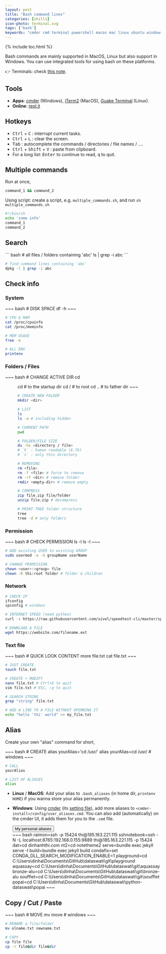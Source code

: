```yaml
---
layout: post
title: "Bash command lines"
categories: [skills]
icon-photo: terminal.svg
tags: ['bash']
keywords: "cmder cmd terminal powershell macos mac linux ubuntu windows vim editor download wget check ip permission administrator block compress file zip rar unzip RAM CPU printenv environmental variables alias quick command quick shortcut multiple commands and script bash print print tree folder files structure windows terminal"
---
```


{% include toc.html %}

Bash commands are mainly supported in MacOS, Linux but also support in Windows. You can use integrated tools for using bash on these platforms.

👉 Terminals: check [this note](/terminal).

## Tools

- **Apps**: [cmder](https://cmder.net/) (Windows), [iTerm2](https://www.iterm2.com/) (MacOS), [Guake Terminal](http://guake-project.org/) (Linux).
- **Online**: [repl.it](https://repl.it/languages/bash)

## Hotkeys

- <kbd>Ctrl</kbd> + <kbd>C</kbd> : interrupt current tasks.
- <kbd>Ctrl</kbd> + <kbd>L</kbd> : clear the screen.
- <kbd>Tab</kbd> : autocomplete the commands / directories / file names / ....
- <kbd>Ctrl</kbd> + <kbd>Shift</kbd> + <kbd>V</kbd> : paste from clipboard.
- For a long list: <kbd>Enter</kbd> to continue to read, <kbd>q</kbd> to quit.

## Multiple commands

Run at once,

~~~ bash
command_1 && command_2
~~~

Using script: create a script, e.g. `multiple_commands.sh`, and run `sh multiple_commands.sh`

~~~ bash
#!/bin/sh
echo 'some info'
command_1
command_2
~~~

## Search

<div class="flex-50" markdown='1'>
``` bash
# all files / folders containing 'abc'
ls | grep -i abc
```

``` bash
# find command lines containing 'abc'
dpkg -l | grep -i abc
```
</div>

## Check info

### System

<div class="flex-auto-equal-2" markdown="1">
~~~ bash
# DISK SPACE
df -h
~~~

~~~ bash
# CPU & RAM
cat /proc/cpuinfo
cat /proc/meminfo
~~~

~~~ bash
# MEM USAGE
free -m
~~~

~~~ bash
# ALL ENV
printenv
~~~
</div>

### Folders / Files

<div class="flex-auto-equal-2" markdown="1">
~~~ bash
# CHANGE ACTIVE DIR
cd <dir>
cd # to the startup dir
cd / # to root
cd .. # to father dir
~~~

~~~ bash
# CREATE NEW FOLDER
mkdir <dir>
~~~

~~~ bash
# LIST
ls
ls -a # including hidden
~~~

~~~ bash
# CURRENT PATH
pwd
~~~

~~~ bash
# FOLDER/FILE SIZE
du -hs <directory / file>
# `h` : human readable (6.7G)
# `s` : only this directory
~~~

~~~ bash
# REMOVING
rm <file>
rm -f <file> # force to remove
rm -rf <dir> # remove folder
rmdir <empty-dir> # remove empty
~~~

~~~ bash
# COMPRESS
zip file.zip file/folder
unzip file.zip # decompress
~~~

~~~ bash
# PRINT TREE folder structure
tree
tree -d # only folders
~~~
</div>

### Permission

<div class="flex-auto-equal-2" markdown="1">
~~~ bash
# CHECK PERMISSION
ls -l
ls -l <file>
~~~

~~~ bash
# ADD existing USER to existing GROUP
sudo usermod -a -G groupName userName
~~~

~~~ bash
# CHANGE PERMISSION
chown <user>:<group> file
chown -R thi:root folder # folder & children
~~~
</div>

### Network

~~~ bash
# CHECK IP
ifconfig
ipconfig # windows
~~~

~~~ bash
# INTERNET SPEED (need python)
curl -s https://raw.githubusercontent.com/sivel/speedtest-cli/master/speedtest.py | python -
~~~

~~~ bash
# DOWNLOAD A FILE
wget https://website.com/filename.ext
~~~

### Text file

<div class="flex-auto-equal-2" markdown="1">
~~~ bash
# QUICK LOOK CONTENT
more file.txt
cat file.txt
~~~

~~~ bash
# JUST CREATE
touch file.txt
~~~

~~~ bash
# CREATE + MODIFY
nano file.txt # Ctrl+X to quit
vim file.txt # ESC, :q to quit
~~~

~~~ bash
# SEARCH STRING
grep "string" file.txt
~~~
</div>

~~~ bash
# ADD A LINE TO A FILE WITHOUT OPENNING IT
echo "hello 'thi' world" >> my_file.txt
~~~

## Alias

Create your own "alias" command for short,

<div class="flex-auto-equal-2" markdown="1">
~~~ bash
# CREATE
alias yourAlias='cd /usr/'
alias yourAlias=cd /usr/ # windows
~~~

~~~ bash
# CALL
yourAlias

# LIST OF ALIASES
alias
~~~
</div>

- **Linux** / **MacOS**: Add your alias to `.bash_aliases` (in home dir, `printenv HOME`) if you wanna store your alias permanently.
- **Windows**: Using [cmder](https://cmder.net/) (its [setting file](/files/cmderSetting.xml)), add more aliases to `<cmder-install>/config/user_aliases.cmd`. You can also add (automatically) on the cmder UI, it adds them for you to the `.cmd` file.

  <div class="hide-show-box">
  <button type="button" markdown="1" class="btn collapsed box-button" data-toggle="collapse" data-target="#box1ct">
  My personal aliases
  </button>
  <div id="box1ct" markdown="1" class="collapse multi-collapse box-content">
  ~~~ bash
  raimon=ssh -p 15424 thi@185.163.221.115
  sshnotebook=ssh -N -L localhost:8765:192.168.0.155:9889 thi@185.163.221.115 -p 15424
  dat=cd dinhanhthi.com
  nt2=cd notetheme2
  serve=bundle exec jekyll serve -I
  build=bundle exec jekyll build
  condafix=set CONDA_DLL_SEARCH_MODIFICATION_ENABLE=1
  playground=cd C:\Users\dinha\Documents\GitHub\dataswati\git\playground
  aquassay=cd C:\Users\dinha\Documents\GitHub\dataswati\git\aquassay
  bronze-alu=cd C:\Users\dinha\Documents\GitHub\dataswati\git\bronze-alu
  soufflet=cd C:\Users\dinha\Documents\GitHub\dataswati\git\soufflet
  popai=cd C:\Users\dinha\Documents\GitHub\dataswati\python-dataswati\popai
  ~~~
  </div>
  </div>


## Copy / Cut / Paste

<div class="flex-auto-equal-2" markdown="1">
~~~ bash
# MOVE
mv <old-dir> <new-dir>
move <old-dir> <new-dir> # windows
~~~

~~~ bash
# RENAME a file/folder
mv olname.txt newname.txt
~~~

~~~ bash
# COPY
cp file file
cp -r file&dir file&dir
~~~
</div>